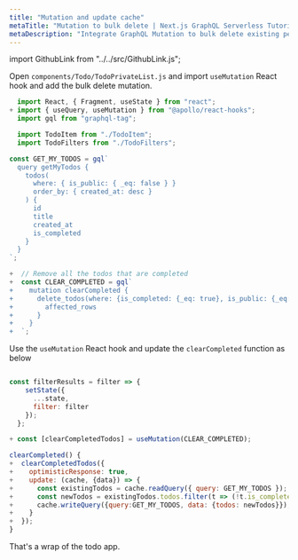 ```yaml
---
title: "Mutation and update cache"
metaTitle: "Mutation to bulk delete | Next.js GraphQL Serverless Tutorial"
metaDescription: "Integrate GraphQL Mutation to bulk delete existing personal todos. Update local cache after mutation using readQuery and writeQuery."
---
```


import GithubLink from "../../src/GithubLink.js";

Open `components/Todo/TodoPrivateList.js` and import `useMutation` React hook and add the bulk delete mutation.

<GithubLink link="https://github.com/hasura/learn-graphql/blob/master/tutorials/frontend/nextjs/app-final/components/Todo/TodoPrivateList.js" text="components/Todo/TodoPrivateList.js" />

```javascript
  import React, { Fragment, useState } from "react";
+ import { useQuery, useMutation } from "@apollo/react-hooks";
  import gql from "graphql-tag";

  import TodoItem from "./TodoItem";
  import TodoFilters from "./TodoFilters";

const GET_MY_TODOS = gql`
  query getMyTodos {
    todos(
      where: { is_public: { _eq: false } }
      order_by: { created_at: desc }
    ) {
      id
      title
      created_at
      is_completed
    }
  }
`;

+  // Remove all the todos that are completed
+  const CLEAR_COMPLETED = gql`
+    mutation clearCompleted {
+      delete_todos(where: {is_completed: {_eq: true}, is_public: {_eq: false}}) {
+        affected_rows
+      }
+    }
+  `;
```

Use the `useMutation` React hook and update the `clearCompleted` function as below

```javascript

const filterResults = filter => {
    setState({
      ...state,
      filter: filter
    });
  };

+ const [clearCompletedTodos] = useMutation(CLEAR_COMPLETED);

clearCompleted() {
+  clearCompletedTodos({
+    optimisticResponse: true,
+    update: (cache, {data}) => {
+      const existingTodos = cache.readQuery({ query: GET_MY_TODOS });
+      const newTodos = existingTodos.todos.filter(t => (!t.is_completed));
+      cache.writeQuery({query:GET_MY_TODOS, data: {todos: newTodos}});
+    }
+  });
}
```

That's a wrap of the todo app.
